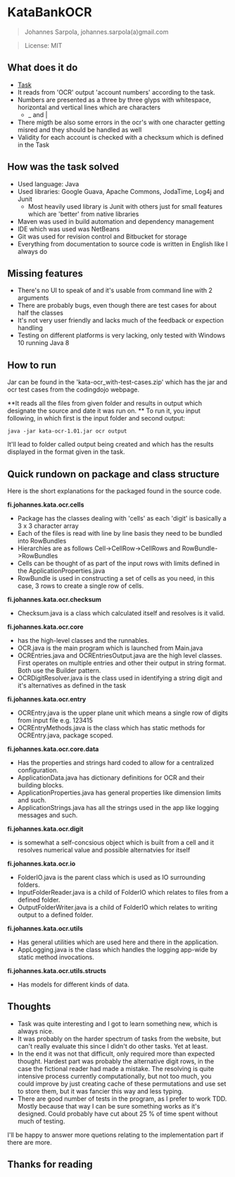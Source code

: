 # KataBankOCR 

>Johannes Sarpola, johannes.sarpola(a)gmail.com

>License: MIT


## What does it do

- [Task](http://codingdojo.org/cgi-bin/index.pl?KataBankOCR)
- It reads from 'OCR' output 'account numbers' according to the task.
- Numbers are presented as a three by three glyps with whitespace, horizontal and vertical lines
  which are characters
    - _ and |
- There migth be also some errors in the ocr's with one character getting misred
  and they should be handled as well
- Validity for each account is checked with a checksum which is defined in the Task

## How was the task solved

- Used language: Java
- Used libraries: Google Guava, Apache Commons, JodaTime, Log4j and Junit
  - Most heavily used library is Junit with others just for small features which
    are 'better' from native libraries
- Maven was used in build automation and dependency management
- IDE which was used was NetBeans
- Git was used for revision control and Bitbucket for storage
- Everything from documentation to source code is written in English like I always do

## Missing features

- There's no UI to speak of and it's usable from command line with 2 arguments
- There are probably bugs, even though there are test cases for about half the classes
- It's not very user friendly and lacks much of the feedback or expection handling
- Testing on different platforms is very lacking, only tested with Windows 10 running Java 8

## How to run

Jar can be found in the 'kata-ocr_with-test-cases.zip' which has the jar
and ocr test cases from the codingdojo webpage.

**It reads all the files from given folder and results in output which designate the source
and date it was run on.
**
To run it, you input following, in which first is the input folder and second output:

```
java -jar kata-ocr-1.01.jar ocr output

```

It'll lead to folder called output being created and which has the results
displayed in the format given in the task.



## Quick rundown on package and class structure

Here is the short explanations for the packaged found in the source code.


**fi.johannes.kata.ocr.cells**

- Package has the classes dealing with 'cells' as each 'digit' is basically a 3 x 3 character array
- Each  of the files is read with line by line basis they need to be bundled into RowBundles
- Hierarchies are as follows Cell->CellRow->CellRows and RowBundle->RowBundles
- Cells can be thought of as part of the input rows with limits defined in the ApplicationProperties.java
- RowBundle is used in constructing a set of cells as you need, in this case, 3 rows to create a single row of cells. 

**fi.johannes.kata.ocr.checksum**

- Checksum.java is a class which calculated itself and resolves is it valid. 

**fi.johannes.kata.ocr.core**

- has the high-level classes and the runnables. 
- OCR.java is the main program which is launched from Main.java
- OCREntries.java and OCREntriesOutput.java are the high level classes. First operates on multiple entries and other their output in string format. Both use the Builder pattern.
- OCRDigitResolver.java is the class used in identifying a string digit and it's alternatives as defined in the task

**fi.johannes.kata.ocr.entry**
- OCREntry.java is the upper plane unit which means a single row of digits from input file e.g. 123415
- OCREntryMethods.java is the class which has static methods for OCREntry.java, package scoped.

**fi.johannes.kata.ocr.core.data**

- Has the properties and strings hard coded to allow for a centralized configuration. 
- ApplicationData.java has dictionary definitions for OCR and their building blocks.
- ApplicationProperties.java has general properties like dimension limits and such. 
- ApplicationStrings.java has all the strings used in the app like logging messages and such.

**fi.johannes.kata.ocr.digit**

- is somewhat a self-concsious object which is built from a cell and it resolves numerical value and
  possible alternatvies for itself

**fi.johannes.kata.ocr.io**

- FolderIO.java is the parent class which is used as IO surrounding folders.
- InputFolderReader.java is a child of FolderIO which relates to files from a defined folder.
- OutputFolderWriter.java is a child of FolderIO which relates to writing output to a defined folder.

**fi.johannes.kata.ocr.utils**

- Has general utilities which are used here and there in the application.
- AppLogging.java is the class which handles the logging app-wide by static method invocations.

**fi.johannes.kata.ocr.utils.structs**

- Has models for different kinds of data.


## Thoughts

- Task was quite interesting and I got to learn something new, which is always nice. 
- It was probably on the harder spectrum of tasks from the website, but can't really evaluate this since I didn't do other tasks. Yet at least.
- In the end it was not that difficult, only required more than expected thought. Hardest part was probably the alternative digit rows, in the case
the fictional reader had made a mistake. The resolving is quite intensive process currently computationally, but not too much, you could improve by just creating cache of these permutations and use set to store them, but it was fancier this way and less typing.
- There are good number of tests in the program, as I prefer to work TDD. Mostly because that way I can be sure something works as it's designed. Could probably have cut about 25 % of time spent without much of testing.

I'll be happy to answer more quetions relating to the implementation part if there are more.

## Thanks for reading